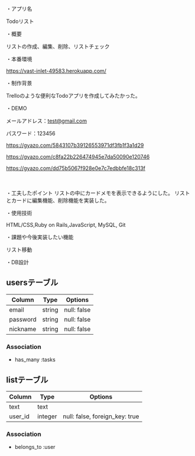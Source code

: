・アプリ名

Todoリスト

・概要

リストの作成、編集、削除、リストチェック

・本番環境

https://vast-inlet-49583.herokuapp.com/


・制作背景

Trelloのような便利なTodoアプリを作成してみたかった。

・DEMO

メールアドレス：test@gmail.com

パスワード：123456

https://gyazo.com/5843107b39126553971df3fb1f3a1d29

https://gyazo.com/c8fa22b226474945e7da50090e120746

https://gyazo.com/dd75b5067f928e0e7c7edbbfe18c313f

　

・工夫したポイント
リストの中にカードメモを表示できるようにした。
リストとカードに編集機能、削除機能を実装した。


・使用技術

HTML/CSS,Ruby on Rails,JavaScript, MySQL, Git

・課題や今後実装したい機能

リスト移動

・DB設計
## usersテーブル
|Column|Type|Options|
|------|----|-------|
|email|string|null: false|
|password|string|null: false|
|nickname|string|null: false|
### Association
- has_many :tasks


## listテーブル
|Column|Type|Options|
|------|----|-------|
|text|text||
|user_id|integer|null: false, foreign_key: true|
### Association
- belongs_to :user
